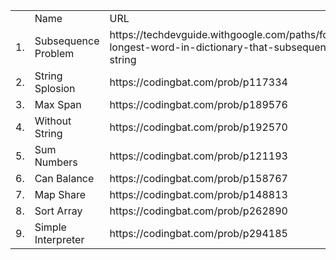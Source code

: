 <table>
<th>
<td> Name </td>
<td> URL </td>
</th>
<tr>
<td>1.</td><td>Subsequence Problem</td><td>https://techdevguide.withgoogle.com/paths/foundational/find-longest-word-in-dictionary-that-subsequence-of-given-string</td>
</tr>
<tr>
<td>2.</td><td>String Splosion</td><td>https://codingbat.com/prob/p117334</td>
</tr>
<tr>
<td>3.</td><td>Max Span</td><td>https://codingbat.com/prob/p189576</td>
</tr>
<tr>
<td>4.</td><td>Without String</td><td>https://codingbat.com/prob/p192570</td>
</tr>
<tr>
<td>5.</td><td>Sum Numbers</td><td>https://codingbat.com/prob/p121193</td>
</tr>
<tr>
<td>6.</td><td>Can Balance</td><td>https://codingbat.com/prob/p158767</td>
</tr>
<tr>
<td>7.</td><td>Map Share</td><td>https://codingbat.com/prob/p148813</td>
</tr>
<tr>
<td>8.</td><td>Sort Array</td><td>https://codingbat.com/prob/p262890</td>
</tr>
<tr>
<td>9.</td><td>Simple Interpreter</td><td>https://codingbat.com/prob/p294185</td>
</tr>
</table>
